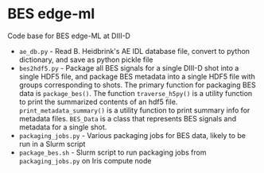 # BES edge-ml

Code base for BES edge-ML at DIII-D

- `ae_db.py` - Read B. Heidbrink's AE IDL database file, convert to python dictionary, 
and save as python pickle file
- `bes2hdf5.py` - Package all BES signals for a single DIII-D shot into a single 
HDF5 file, and package BES metadata into a single HDF5 file with groups corresponding 
to shots.  The primary function for packaging BES data is `package_bes()`.  The function 
`traverse_h5py()` is a utility function to print the summarized contents of an hdf5 file.
`print_metadata_summary()` is a utility function to print summary info for metadata files.
`BES_Data` is a class that represents BES signals and metadata for a single shot.
- `packaging_jobs.py` - Various packaging jobs for BES data, likely to be run in a Slurm script
- `package_bes.sh` - Slurm script to run packaging jobs from `packaging_jobs.py` 
on Iris compute node